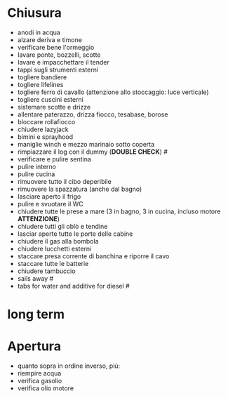 # Chiusura

* anodi in acqua
* alzare deriva e timone
* verificare bene l'ormeggio
* lavare ponte, bozzelli, scotte
* lavare e impacchettare il tender
* tappi sugli strumenti esterni
* togliere bandiere
* togliere lifelines
* togliere ferro di cavallo (attenzione allo stoccaggio: luce verticale)
* togliere cuscini esterni
* sistemare scotte e drizze
* allentare paterazzo, drizza fiocco, tesabase, borose
* bloccare rollafiocco
* chiudere lazyjack
* bimini e sprayhood
* maniglie winch e mezzo marinaio sotto coperta
* rimpiazzare il log con il dummy (**DOUBLE CHECK**) #
* verificare e pulire sentina
* pulire interno
* pulire cucina 
* rimuovere tutto il cibo deperibile
* rimuovere la spazzatura (anche dal bagno)
* lasciare aperto il frigo
* pulire e svuotare il WC
* chiudere tutte le prese a mare (3 in bagno, 3 in cucina, incluso motore **ATTENZIONE**)
* chiudere tutti gli oblò e tendine
* lasciar aperte tutte le porte delle cabine
* chiudere il gas alla bombola
* chiudere lucchetti esterni
* staccare presa corrente di banchina e riporre il cavo
* staccare tutte le batterie
* chiudere tambuccio
* sails away #
* tabs for water and additive for diesel #

 # long term

# Apertura

* quanto sopra in ordine inverso, più:
* riempire acqua
* verifica gasolio
* verifica olio motore
